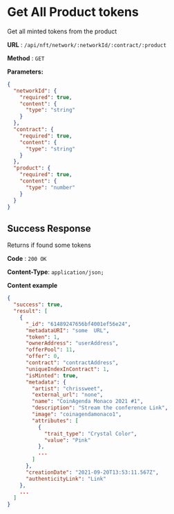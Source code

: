 # Get All Product tokens

Get all minted tokens from the product

**URL** : `/api/nft/network/:networkId/:contract/:product`

**Method** : `GET`

**Parameters:**

```json
{
  "networkId": {
    "required": true,
    "content": {
      "type": "string"
    }
  },
  "contract": {
    "required": true,
    "content": {
      "type": "string"
    }
  },
  "product": {
    "required": true,
    "content": {
      "type": "number"
    }
  }
}
```

## Success Response

Returns if found some tokens

**Code** : `200 OK`

**Content-Type**: `application/json;`

**Content example**

```json
{
  "success": true,
  "result": [
    {
      "_id": "61489247656bf4001ef56e24",
      "metadataURI": "some  URL",
      "token": 1,
      "ownerAddress": "userAddress",
      "offerPool": 11,
      "offer": 0,
      "contract": "contractAddress",
      "uniqueIndexInContract": 1,
      "isMinted": true,
      "metadata": {
        "artist": "chrissweet",
        "external_url": "none",
        "name": "CoinAgenda Monaco 2021 #1",
        "description": "Stream the conference Link",
        "image": "coinagendamonaco1",
        "attributes": [
          {
            "trait_type": "Crystal Color",
            "value": "Pink"
          },
          ...
        ]
      },
      "creationDate": "2021-09-20T13:53:11.567Z",
      "authenticityLink": "Link"
    },
    ...
  ]
}
```
